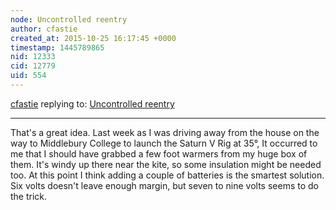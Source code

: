 ```yaml
---
node: Uncontrolled reentry
author: cfastie
created_at: 2015-10-25 16:17:45 +0000
timestamp: 1445789865
nid: 12333
cid: 12779
uid: 554
---
```




[cfastie](../profile/cfastie) replying to: [Uncontrolled reentry](../notes/cfastie/10-25-2015/uncontrolled-reentry)

----
That's a great idea. Last week as I was driving away from the house on the way to Middlebury College to launch the Saturn V Rig at 35°, It occurred to me that I should have grabbed a few foot warmers from my huge box of them. It's windy up there near the kite, so some insulation might be needed too. At this point I think adding a couple of batteries is the smartest solution. Six volts doesn't leave enough margin, but seven to nine volts seems to do the trick. 
